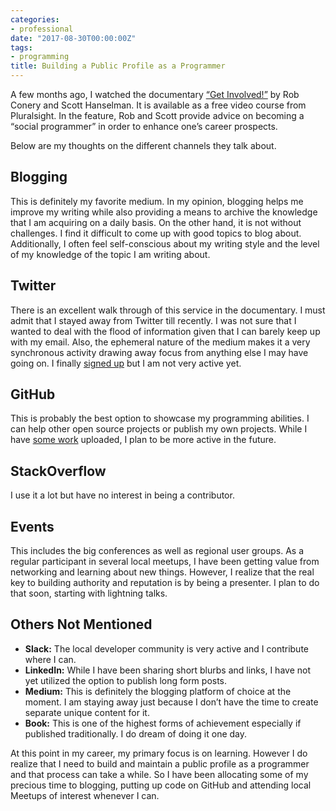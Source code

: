 ```yaml
---
categories:
- professional
date: "2017-08-30T00:00:00Z"
tags:
- programming
title: Building a Public Profile as a Programmer
---
```

A few months ago, I watched the documentary [“Get Involved!”](https://www.pluralsight.com/courses/get-involved) by Rob Conery and Scott Hanselman. It is available as a free video course from Pluralsight. In the feature, Rob and Scott provide advice on becoming a “social programmer” in order to enhance one’s career prospects.

Below are my thoughts on the different channels they talk about.

## Blogging
This is definitely my favorite medium. In my opinion, blogging helps me improve my writing while also providing a means to archive the knowledge that I am acquiring on a daily basis. On the other hand, it is not without challenges. I find it difficult to come up with good topics to blog about. Additionally, I often feel self-conscious about my writing style and the level of my knowledge of the topic I am writing about.

## Twitter
There is an excellent walk through of this service in the documentary. I must admit that I stayed away from Twitter till recently. I was not sure that I wanted to deal with the flood of information given that I can barely keep up with my email. Also, the ephemeral nature of the medium makes it a very synchronous activity drawing away focus from anything else I may have going on. I finally [signed up](https://twitter.com/sujithpl) but I am not very active yet.

## GitHub
This is probably the best option to showcase my programming abilities. I can help other open source projects or publish my own projects. While I have [some work](https://github.com/sujithpl) uploaded, I plan to be more active in the future.

## StackOverflow
I use it a lot but have no interest in being a contributor.

## Events
This includes the big conferences as well as regional user groups. As a regular participant in several local meetups, I have been getting value from networking and learning about new things. However, I realize that the real key to building authority and reputation is by being a presenter. I plan to do that soon, starting with lightning talks.

## Others Not Mentioned
- **Slack:** The local developer community is very active and I contribute where I can.
- **LinkedIn:** While I have been sharing short blurbs and links, I have not yet utilized the option to publish long form posts.
- **Medium:** This is definitely the blogging platform of choice at the moment. I am staying away just because I don’t have the time to create separate unique content for it.
- **Book:** This is one of the highest forms of achievement especially if published traditionally. I do dream of doing it one day.

At this point in my career, my primary focus is on learning. However I do realize that I need to build and maintain a public profile as a programmer and that process can take a while. So I have been allocating some of my precious time to blogging, putting up code on GitHub and attending local Meetups of interest whenever I can.

